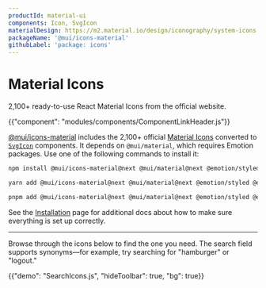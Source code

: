 ```yaml
---
productId: material-ui
components: Icon, SvgIcon
materialDesign: https://m2.material.io/design/iconography/system-icons.html
packageName: '@mui/icons-material'
githubLabel: 'package: icons'
---
```


# Material Icons

<p class="description">2,100+ ready-to-use React Material Icons from the official website.</p>

{{"component": "modules/components/ComponentLinkHeader.js"}}
<br/>

[@mui/icons-material](https://www.npmjs.com/package/@mui/icons-material)
includes the 2,100+ official [Material Icons](https://fonts.google.com/icons?icon.set=Material+Icons) converted to [`SvgIcon`](/material-ui/api/svg-icon/) components.
It depends on `@mui/material`, which requires Emotion packages.
Use one of the following commands to install it:

<!-- #default-branch-switch -->

<codeblock storageKey="package-manager">

```bash npm
npm install @mui/icons-material@next @mui/material@next @emotion/styled @emotion/react
```

```bash yarn
yarn add @mui/icons-material@next @mui/material@next @emotion/styled @emotion/react
```

```bash pnpm
pnpm add @mui/icons-material@next @mui/material@next @emotion/styled @emotion/react
```

</codeblock>

See the [Installation](/material-ui/getting-started/installation/) page for additional docs about how to make sure everything is set up correctly.

<hr/>

Browse through the icons below to find the one you need.
The search field supports synonyms—for example, try searching for "hamburger" or "logout."

{{"demo": "SearchIcons.js", "hideToolbar": true, "bg": true}}
